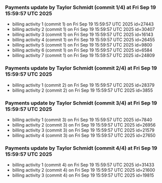 
### Payments update by Taylor Schmidt (commit 1/4) at Fri Sep 19 15:59:57 UTC 2025
- billing activity 1 (commit 1) on Fri Sep 19 15:59:57 UTC 2025 id=27443
- billing activity 2 (commit 1) on Fri Sep 19 15:59:57 UTC 2025 id=30407
- billing activity 3 (commit 1) on Fri Sep 19 15:59:57 UTC 2025 id=16143
- billing activity 4 (commit 1) on Fri Sep 19 15:59:57 UTC 2025 id=26455
- billing activity 5 (commit 1) on Fri Sep 19 15:59:57 UTC 2025 id=9800
- billing activity 6 (commit 1) on Fri Sep 19 15:59:57 UTC 2025 id=6584
- billing activity 7 (commit 1) on Fri Sep 19 15:59:57 UTC 2025 id=24809

### Payments update by Taylor Schmidt (commit 2/4) at Fri Sep 19 15:59:57 UTC 2025
- billing activity 1 (commit 2) on Fri Sep 19 15:59:57 UTC 2025 id=28379
- billing activity 2 (commit 2) on Fri Sep 19 15:59:57 UTC 2025 id=3855

### Payments update by Taylor Schmidt (commit 3/4) at Fri Sep 19 15:59:57 UTC 2025
- billing activity 1 (commit 3) on Fri Sep 19 15:59:57 UTC 2025 id=7840
- billing activity 2 (commit 3) on Fri Sep 19 15:59:57 UTC 2025 id=26956
- billing activity 3 (commit 3) on Fri Sep 19 15:59:57 UTC 2025 id=21579
- billing activity 4 (commit 3) on Fri Sep 19 15:59:57 UTC 2025 id=27650

### Payments update by Taylor Schmidt (commit 4/4) at Fri Sep 19 15:59:57 UTC 2025
- billing activity 1 (commit 4) on Fri Sep 19 15:59:57 UTC 2025 id=31433
- billing activity 2 (commit 4) on Fri Sep 19 15:59:57 UTC 2025 id=21600
- billing activity 3 (commit 4) on Fri Sep 19 15:59:57 UTC 2025 id=19815
